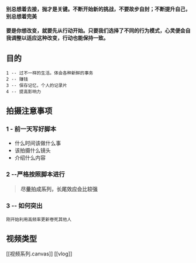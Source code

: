 
#### 别总想着去接，抛才是关键。不断开始新的挑战，不要故步自封；不断提升自己，别总想着完美
#### 要是你想改变，就要先从行动开始。只要我们选择了不同的行为模式，心灵便会自我调整以适应这种改变，行动也能保持一致。


## 目的
	1 -- 过不一样的生活。体会各种新鲜的事务
	2 -- 赚钱
	3 -- 保存记忆，个人的记录片
	4 -- 提高影响力
## 拍摄注意事项
### 1 -  前一天写好脚本
+ 什么时间该做什么事
+ 该拍摄什么镜头
+ 介绍什么内容
### 2 --严格按照脚本进行
>#### 尽量拍成系列，长尾效应会比较强

### 3 -- 如何突出
	刚开始利用高频率更新卷死其他人

## 视频类型
[[视频系列.canvas]]
[[vlog]]

